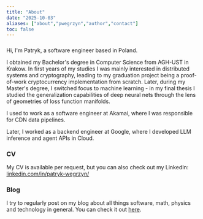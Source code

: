 ```yaml
---
title: "About"
date: "2025-10-03"
aliases: ["about","pwegrzyn","author","contact"]
toc: false
---
```


#####

Hi, I'm Patryk, a software engineer based in Poland.

I obtained my Bachelor's degree in Computer Science from AGH-UST in Krakow. In first years of my studies I was mainly interested in distributed systems and cryptography, leading to my graduation project being a proof-of-work cryptocurrency implementation from scratch. Later, during my Master's degree, I switched focus to machine learning - in my final thesis I studied the generalization capabilities of deep neural nets through the lens of geometries of loss function manifolds.

I used to work as a software engineer at Akamai, where I was responsible for CDN data pipelines.

Later, I worked as a backend engineer at Google, where I developed LLM inference and agent APIs in Cloud.

### CV

My CV is available per request, but you can also check out my LinkedIn: [linkedin.com/in/patryk-wegrzyn/](https://www.linkedin.com/in/patryk-wegrzyn/)

### Blog

I try to regularly post on my blog about all things software, math, physics and technology in general. You can check it out [here](/posts/).
